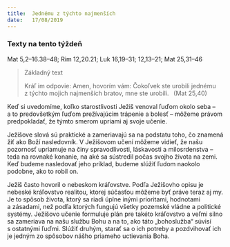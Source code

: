 ```yaml
---
title:  Jednému z týchto najmenších
date:   17/08/2019
---
```


### Texty na tento týždeň
Mat 5,2–16.38–48; Rim 12,20.21; Luk 16,19–31; 12,13–21; Mat 25,31–46

> <p>Základný text</p>
> Kráľ im odpovie: Amen, hovorím vám: Čokoľvek ste urobili jednému z týchto mojich najmenších bratov, mne ste urobili.  (Mat 25,40)

Keď si uvedomíme, koľko starostlivosti Ježiš venoval ľuďom okolo seba – a to predovšetkým ľuďom prežívajúcim trápenie a bolesť – môžeme právom predpokladať, že týmto smerom upriami aj svoje učenie.

Ježišove slová sú praktické a zameriavajú sa na podstatu toho, čo znamená žiť ako Boží nasledovník. V Ježišovom učení môžeme vidieť, že našu pozornosť upriamuje na činy spravodlivosti, láskavosti a milosrdenstva – teda na rovnaké konanie, na aké sa sústredil počas svojho života na zemi. Keď budeme nasledovať jeho príklad, budeme slúžiť ľudom naokolo podobne, ako to robil on.

Ježiš často hovoril o nebeskom kráľovstve. Podľa Ježišovho opisu je nebeské kráľovstvo realitou, ktorej súčasťou môžeme byť práve teraz aj my. Je to spôsob života, ktorý sa riadi úplne inými prioritami, hodnotami a zásadami, než podľa ktorých fungujú všetky pozemské vládne a politické systémy. Ježišovo učenie formuluje plán pre takéto kráľovstvo a veľmi silno sa zameriava na našu službu Bohu a na to, ako táto „bohoslužba“ súvisí s ostatnými ľuďmi. Slúžiť druhým, starať sa o ich potreby a pozdvihovať ich je jedným zo spôsobov nášho priameho uctievania Boha.